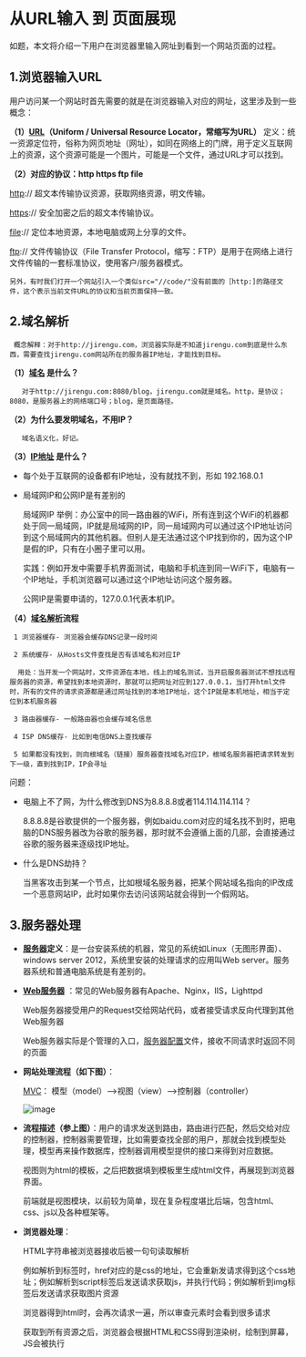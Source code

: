 从URL输入 到 页面展现
====================
如题，本文将介绍一下用户在浏览器里输入网址到看到一个网站页面的过程。

1.浏览器输入URL
--------------
用户访问某一个网站时首先需要的就是在浏览器输入对应的网址，这里涉及到一些概念：

**（1）[URL](http://baike.baidu.com/item/url)（Uniform / Universal Resource Locator，常缩写为URL）**
定义：统一资源定位符，俗称为网页地址（网址），如同在网络上的门牌，用于定义互联网上的资源，这个资源可能是一个图片，可能是一个文件，通过URL才可以找到。

**（2）对应的协议：http https ftp file**

   [http](http://baike.baidu.com/link?url=mTmnU5VZTmrr0rC5av2M0ISq8CToV2oKTCFNwUNwRy3WGx0bpoZOU16iW6eQq7WYgjPRtXeqmOGjp-GrNEE8g_,"饥人谷_海瀚的博客")://  超文本传输协议资源，获取网络资源，明文传输。

   [https](http://baike.baidu.com/item/https)://  安全加密之后的超文本传输协议。

   [file](http://baike.baidu.com/item/File)://  定位本地资源，本地电脑或网上分享的文件。

   [ftp](http://baike.baidu.com/item/ftp/13839)://  文件传输协议（File Transfer Protocol，缩写：FTP）是用于在网络上进行文件传输的一套标准协议，使用客户/服务器模式。

    另外，有时我们打开一个网站引入一个类似src="//code/"没有前面的［http:]的路径文件，这个表示当前文件URL的协议和当前页面保持一致。
 
2.域名解析
----------

     概念解释：对于http://jirengu.com，浏览器实际是不知道jirengu.com到底是什么东西，需要查找jirengu.com网站所在的服务器IP地址，才能找到目标。
  
**（1）[域名](http://baike.baidu.com/item/%E5%9F%9F%E5%90%8D) 是什么？**

       对于http://jirengu.com:8080/blog，jirengu.com就是域名。http，是协议；8080，是服务器上的网络端口号；blog，是页面路径。
  
**（2）为什么要发明域名，不用IP？**

       域名语义化，好记。    

**（3）[IP地址](http://baike.baidu.com/item/IP%E5%9C%B0%E5%9D%80) 是什么？**

- 每个处于互联网的设备都有IP地址，没有就找不到，形如 192.168.0.1

- 局域网IP和公网IP是有差别的
       
  局域网IP 举例：办公室中的同一路由器的WiFi，所有连到这个WiFi的机器都处于同一局域网，IP就是局域网的IP，同一局域网内可以通过这个IP地址访问到这个局域网内的其他机器。但别人是无法通过这个IP找到你的，因为这个IP是假的IP，只有在小圈子里可以用。

  实践：例如开发中需要手机界面测试，电脑和手机连到同一WiFi下，电脑有一个IP地址，手机浏览器可以通过这个IP地址访问这个服务器。

  公网IP是需要申请的，127.0.0.1代表本机IP。
  
**（4）[域名解析](http://baike.baidu.com/item/%E5%9F%9F%E5%90%8D%E8%A7%A3%E6%9E%90)流程**

     1 浏览器缓存- 浏览器会缓存DNS记录一段时间

     2 系统缓存- 从Hosts文件查找是否有该域名和对应IP

      用处：当开发一个网站时，文件资源在本地，线上的域名测试，当开启服务器测试不想找远程服务器的资源，希望找到本地资源时，那就可以把网址对应到127.0.0.1，当打开html文件时，所有的文件的请求资源都是通过网址找到的本地IP地址，这个IP就是本机地址，相当于定位到本机服务器

     3 路由器缓存- 一般路由器也会缓存域名信息

     4 ISP DNS缓存- 比如到电信DNS上查找缓存

     5 如果都没有找到，则向根域名（链接）服务器查找域名对应IP，根域名服务器把请求转发到下一级，直到找到IP，IP会寻址

 
 问题：

- 电脑上不了网，为什么修改到DNS为8.8.8.8或者114.114.114.114？

    8.8.8.8是谷歌提供的一个服务器，例如baidu.com对应的域名找不到时，把电脑的DNS服务器改为谷歌的服务器，那时就不会遵循上面的几部，会直接通过谷歌的服务器来逐级找IP地址。

- 什么是DNS劫持？

    当黑客攻击到某一个节点，比如根域名服务器，把某个网站域名指向的IP改成一个恶意网站IP，此时如果你去访问该网站就会得到一个假网站。
         
3.服务器处理
-----------

- **[服务器](http://baike.baidu.com/item/%E6%9C%8D%E5%8A%A1%E5%99%A8)定义**：是一台安装系统的机器，常见的系统如Linux（无图形界面）、windows server 2012，系统里安装的处理请求的应用叫Web server。服务器系统和普通电脑系统是有差别的。


- **[Web服务器](http://baike.baidu.com/item/WEB%E6%9C%8D%E5%8A%A1%E5%99%A8/8390210)** ：常见的Web服务器有Apache、Nginx，IIS，Lighttpd

  Web服务器接受用户的Request交给网站代码，或者接受请求反向代理到其他Web服务器

  Web服务器实际是个管理的入口，[服务器配置](http://baike.baidu.com/item/%E6%9C%8D%E5%8A%A1%E5%99%A8%E9%85%8D%E7%BD%AE)文件，接收不同请求时返回不同的页面

- **网站处理流程（如下图）**：

    [MVC](http://baike.baidu.com/item/MVC%E6%A1%86%E6%9E%B6?fromtitle=mvc&fromid=85990)： 模型（model）——>视图（view）——>控制器（controller）
    
    ![image](http://upload-images.jianshu.io/upload_images/5909560-9fdd550d49acf2d6.png?imageMogr2/auto-orient/strip%7CimageView2/2/w/1240)
      
- **流程描述（参上图）**：用户的请求发送到路由，路由进行匹配，然后交给对应的控制器，控制器需要管理，比如需要查找全部的用户，那就会找到模型处理，模型再来操作数据库，控制器调用模型提供的接口来得到对应数据。

    视图则为html的模板，之后把数据填到模板里生成html文件，再展现到浏览器界面。

    前端就是视图模块，以前较为简单，现在复杂程度堪比后端，包含html、css、js以及各种框架等。

- **浏览器处理**：

    HTML字符串被浏览器接收后被一句句读取解析

    例如解析到<link  href="css.css">标签时，href对应的是css的地址，它会重新发请求得到这个css地址；例如解析到script标签后发送请求获取js，并执行代码；例如解析到img标签后发送请求获取图片资源

    浏览器得到html时，会再次请求一遍，所以审查元素时会看到很多请求

    获取到所有资源之后，浏览器会根据HTML和CSS得到渲染树，绘制到屏幕，JS会被执行
